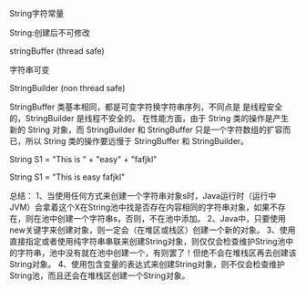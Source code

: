 
String字符常量

String:创建后不可修改


stringBuffer (thread safe)

字符串可变

StringBuilder (non thread safe)

StringBuffer 类基本相同，都是可变字符换字符串序列，不同点是  是线程安全的，StringBuilder 是线程不安全的。 在性能方面，由于 String 类的操作是产生新的 String 对象，而 StringBuilder 和 StringBuffer 只是一个字符数组的扩容而已，所以 String 类的操作要远慢于 StringBuffer 和 StringBuilder。









String S1 = "This is " + "easy" + "fafjkl"


String S1 = "This is easy fafjkl"


总结：
1、当使用任何方式来创建一个字符串对象s时，Java运行时（运行中JVM）会拿着这个X在String池中找是否存在内容相同的字符串对象，如果不存在，则在池中创建一个字符串s，否则，不在池中添加。
2、Java中，只要使用new关键字来创建对象，则一定会（在堆区或栈区）创建一个新的对象。 
3、使用直接指定或者使用纯字符串串联来创建String对象，则仅仅会检查维护String池中的字符串，池中没有就在池中创建一个，有则罢了！但绝不会在堆栈区再去创建该String对象。 
4、使用包含变量的表达式来创建String对象，则不仅会检查维护String池，而且还会在堆栈区创建一个String对象。